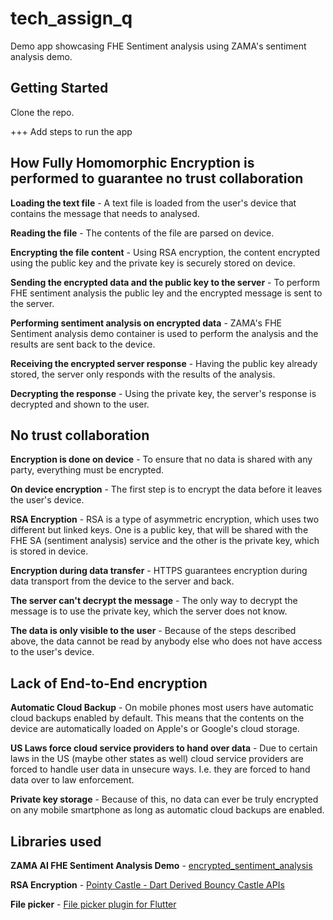 # tech_assign_q

Demo app showcasing FHE Sentiment analysis using ZAMA's sentiment analysis demo.


## Getting Started

Clone the repo.

+++ Add steps to run the app


## How Fully Homomorphic Encryption is performed to guarantee no trust collaboration

**Loading the text file** - A text file is loaded from the user's device that contains the message that needs to analysed.

**Reading the file** - The contents of the file are parsed on device.

**Encrypting the file content** - Using RSA encryption, the content encrypted using the public key and the private key is securely stored on device.

**Sending the encrypted data and the public key to the server** - To perform FHE sentiment analysis the public ley and the encrypted message is sent to the server.

**Performing sentiment analysis on encrypted data** - ZAMA's FHE Sentiment analysis demo container is used to perform the analysis and the results are sent back to the device.

**Receiving the encrypted server response** - Having the public key already stored, the server only responds with the results of the analysis.

**Decrypting the response** - Using the private key, the server's response is decrypted and shown to the user.


## No trust collaboration

**Encryption is done on device** - To ensure that no data is shared with any party, everything must be encrypted.

**On device encryption** - The first step is to encrypt the data before it leaves the user's device.

**RSA Encryption** - RSA is a type of asymmetric encryption, which uses two different but linked keys. One is a public key, that will be shared with the FHE SA (sentiment analysis) service and the other is the private key, which is stored in device.

**Encryption during data transfer** - HTTPS guarantees encryption during data transport from the device to the server and back.

**The server can't decrypt the message** - The only way to decrypt the message is to use the private key, which the server does not know.

**The data is only visible to the user** - Because of the steps described above, the data cannot be read by anybody else who does not have access to the user's device.

## Lack of End-to-End encryption

**Automatic Cloud Backup** - On mobile phones most users have automatic cloud backups enabled by default. This means that the contents on the device are automatically loaded on Apple's or Google's cloud storage.

**US Laws force cloud service providers to hand over data** - Due to certain laws in the US (maybe other states as well) cloud service providers are forced to handle user data in unsecure ways. I.e. they are forced to hand data over to law enforcement.

**Private key storage** - Because of this, no data can ever be truly encrypted on any mobile smartphone as long as automatic cloud backups are enabled.


## Libraries used

**ZAMA AI FHE Sentiment Analysis Demo** - [encrypted_sentiment_analysis](https://huggingface.co/spaces/zama-fhe/encrypted_sentiment_analysis/tree/main)

**RSA Encryption** - [Pointy Castle - Dart Derived Bouncy Castle APIs](https://github.com/bcgit/pc-dart)

**File picker** - [File picker plugin for Flutter](https://github.com/miguelpruivo/flutter_file_picker)